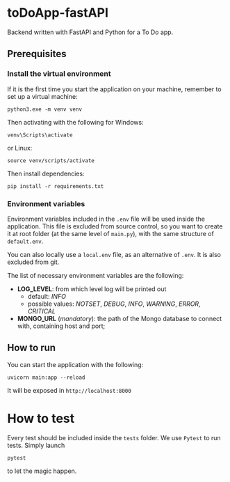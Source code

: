 # toDoApp-fastAPI

Backend written with FastAPI and Python for a To Do app.

## Prerequisites

### Install the virtual environment

If it is the first time you start the application on your machine, remember to set up a virtual machine:
```
python3.exe -m venv venv
```

Then activating with the following for Windows:
```
venv\Scripts\activate
```
or Linux:
```
source venv/scripts/activate
```

Then install dependencies:
```
pip install -r requirements.txt
```

### Environment variables

Environment variables included in the `.env` file will be used inside the application. This file is excluded from source control, so you want to create it at root folder (at the same level of `main.py`), with the same structure of `default.env`.

You can also locally use a `local.env` file, as an alternative of `.env`. It is also excluded from git.

The list of necessary environment variables are the following:
* **LOG_LEVEL**: from which level log will be printed out
  * default: _INFO_
  * possible values: _NOTSET_, _DEBUG_, _INFO_, _WARNING_, _ERROR_, _CRITICAL_
* **MONGO_URL** (_mandatory_): the path of the Mongo database to connect with, containing host and port;
## How to run

You can start the application with the following:
```
uvicorn main:app --reload
```

It will be exposed in `http://localhost:8000`

# How to test

Every test should be included inside the `tests` folder. We use `Pytest` to run tests. Simply launch
```
pytest
```

to let the magic happen.